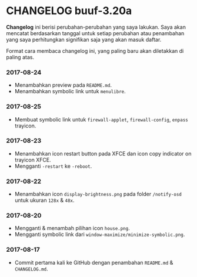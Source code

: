 # CHANGELOG buuf-3.20a

**Changelog** ini berisi perubahan-perubahan yang saya lakukan. Saya akan mencatat berdasarkan tanggal untuk setiap perubahan atau penambahan yang saya perhitungkan signifikan saja yang akan masuk daftar.

Format cara membaca changelog ini, yang paling baru akan diletakkan di paling atas.

### 2017-08-24
* Menambahkan preview pada `README.md`.
* Menambahkan symbolic link untuk `menulibre`.

### 2017-08-25
* Membuat symbolic link untuk `firewall-applet`, `firewall-config`, `enpass` trayicon.

### 2017-08-23
* Menambahkan icon restart button pada XFCE dan icon copy indicator on trayicon XFCE.
* Mengganti `-restart` ke `-reboot`.

### 2017-08-22
* Menambahkan icon `display-brightness.png` pada folder `/notify-osd` untuk ukuran `128x` & `48x`.

### 2017-08-20
* Mengganti & menambah pilihan icon `house.png`.
* Mengganti symbolic link dari `window-maximize/minimize-symbolic.png`.

### 2017-08-17
* Commit pertama kali ke GitHub dengan penambahan `README.md` & `CHANGELOG.md`.
